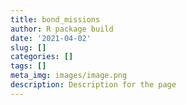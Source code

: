 ```yaml
---
title: bond_missions
author: R package build
date: '2021-04-02'
slug: []
categories: []
tags: []
meta_img: images/image.png
description: Description for the page
---
```

